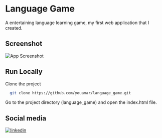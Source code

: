 # Language Game
A entertaining language learning game, my first web application that I created.
## Screenshot
![App Screenshot](https://i.ibb.co/z7hZb9X/1.png)
## Run Locally

Clone the project

```bash
  git clone https://github.com/youamar/language_game.git
```

Go to the project directory (language_game) and open the index.html file.
## Social media
[![linkedin](https://img.shields.io/badge/linkedin-0A66C2?style=for-the-badge&logo=linkedin&logoColor=white)](https://be.linkedin.com/in/yahya-ouamar)
